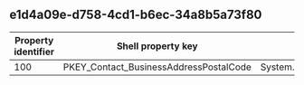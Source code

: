 ## e1d4a09e-d758-4cd1-b6ec-34a8b5a73f80

Property identifier | Shell property key | Shell name | Alias
--- | --- | --- | ---
100 | PKEY_Contact_BusinessAddressPostalCode | System.Contact.BusinessAddressPostalCode | 

